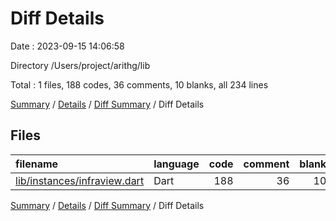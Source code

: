 # Diff Details

Date : 2023-09-15 14:06:58

Directory /Users/project/arithg/lib

Total : 1 files,  188 codes, 36 comments, 10 blanks, all 234 lines

[Summary](results.md) / [Details](details.md) / [Diff Summary](diff.md) / Diff Details

## Files
| filename | language | code | comment | blank | total |
| :--- | :--- | ---: | ---: | ---: | ---: |
| [lib/instances/infraview.dart](/lib/instances/infraview.dart) | Dart | 188 | 36 | 10 | 234 |

[Summary](results.md) / [Details](details.md) / [Diff Summary](diff.md) / Diff Details